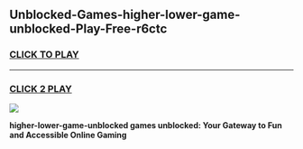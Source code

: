 
## Unblocked-Games-higher-lower-game-unblocked-Play-Free-r6ctc
<h3>
<a href="https://premium76.site?title=higher-lower-game-unblocked&ref=15A">CLICK TO PLAY</a></h3>
<hr>

<h3>
<a href="https://premium76.site?title=higher-lower-game-unblocked&ref=15A">CLICK 2 PLAY</a>
  
</h3>

<a href="https://premium76.site?title=higher-lower-game-unblocked&ref=15A"><img src="https://clearcache.store/games.png"></a>


**higher-lower-game-unblocked games unblocked: Your Gateway to Fun and Accessible Online Gaming**
